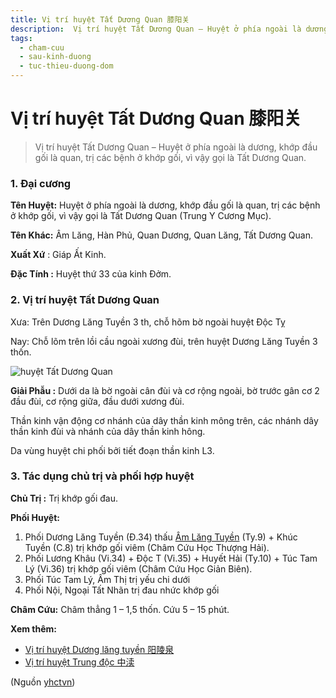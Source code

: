 ```yaml
---
title: Vị trí huyệt Tất Dương Quan 膝阳关
description:  Vị trí huyệt Tất Dương Quan – Huyệt ở phía ngoài là dương, khớp đầu gối là quan, trị các bệnh ở khớp gối, vì vậy gọi là Tất Dương Quan.
tags:
  - cham-cuu
  - sau-kinh-duong
  - tuc-thieu-duong-dom
---
```


# Vị trí huyệt Tất Dương Quan 膝阳关 

>  Vị trí huyệt Tất Dương Quan – Huyệt ở phía ngoài là dương, khớp đầu gối là quan, trị các bệnh ở khớp gối, vì vậy gọi là Tất Dương Quan.

### 1. Đại cương

**Tên Huyệt:** Huyệt ở phía ngoài là dương, khớp đầu gối là quan, trị các bệnh ở khớp gối, vì vậy gọi là Tất Dương Quan (Trung Y Cương Mục).

**Tên Khác:** Âm Lăng, Hàn Phủ, Quan Dương, Quan Lăng, Tất Dương Quan.

**Xuất Xứ** : Giáp Ất Kinh.

**Đặc Tính :** Huyệt thứ 33 của kinh Đởm.

### 2. Vị trí huyệt Tất Dương Quan

Xưa: Trên Dương Lăng Tuyền 3 th, chỗ hõm bờ ngoài huyệt Độc Tỵ

Nay: Chỗ lõm trên lồi cầu ngoài xương đùi, trên huyệt Dương Lăng Tuyền 3 thốn.

![huyệt Tất Dương Quan](/imgs/yhctvn/huyet-uy-duong-quan-300x169.jpg)

**Giải Phẫu :** Dưới da là bờ ngoài cân đùi và cơ rộng ngoài, bờ trước gân cơ 2 đầu đùi, cơ rộng giữa, đầu dưới xương đùi.

Thần kinh vận động cơ nhánh của dây thần kinh mông trên, các nhánh dây thần kinh đùi và nhánh của dây thần kinh hông.

Da vùng huyệt chi phối bởi tiết đoạn thần kinh L3.

### 3. Tác dụng chủ trị và phối hợp huyệt

**Chủ Trị :** Trị khớp gối đau.

**Phối Huyệt:**

1. Phối Dương Lăng Tuyền (Đ.34) thấu [Âm Lăng Tuyền](/yhctvn/vi-tri-huyet-am-lang-tuyen-%e9%98%b4%e9%99%b5%e6%b3%89/) (Ty.9) + Khúc Tuyền (C.8) trị khớp gối viêm (Châm Cứu Học Thượng Hải).
2. Phối Lương Khâu (Vi.34) + Độc T (Vi.35) + Huyết Hải (Ty.10) + Túc Tam Lý (Vi.36) trị khớp gối viêm (Châm Cứu Học Giản Biên).
3. Phối Túc Tam Lý, Âm Thị trị yếu chi dưới
4. Phối Nội, Ngoại Tất Nhãn trị đau nhức khớp gối

**Châm Cứu:** Châm thẳng 1 – 1,5 thốn. Cứu 5 – 15 phút.

**Xem thêm:**

* [Vị trí huyệt Dương lăng tuyền 阳陵泉](/yhctvn/vi-tri-huyet-duong-lang-tuyen-%e9%98%b3%e9%99%b5%e6%b3%89/)
* [Vị trí huyệt Trung độc 中渎](/yhctvn/vi-tri-huyet-trung-doc-%e4%b8%ad%e6%b8%8e/)

(Nguồn <a href="https://yhctvn.com/vi-tri-huyet-tat-duong-quan-膝阳关/" target="_blank">yhctvn</a>)
